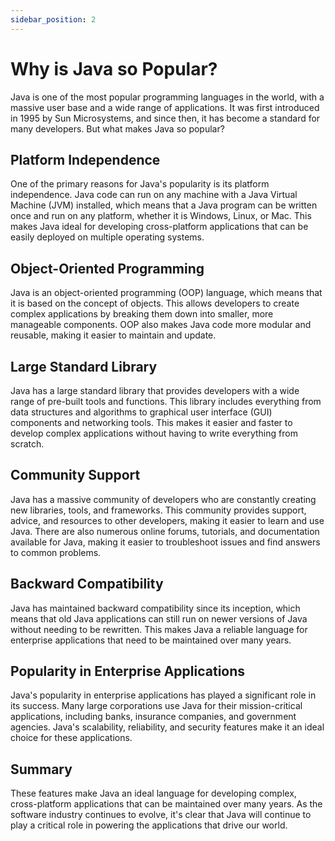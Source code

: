 ```yaml
---
sidebar_position: 2
---
```


# Why is Java so Popular?

Java is one of the most popular programming languages in the world, with a massive user base and a wide range of applications. It was first introduced in 1995 by Sun Microsystems, and since then, it has become a standard for many developers. But what makes Java so popular?

## Platform Independence

One of the primary reasons for Java's popularity is its platform independence. Java code can run on any machine with a Java Virtual Machine (JVM) installed, which means that a Java program can be written once and run on any platform, whether it is Windows, Linux, or Mac. This makes Java ideal for developing cross-platform applications that can be easily deployed on multiple operating systems.

## Object-Oriented Programming

Java is an object-oriented programming (OOP) language, which means that it is based on the concept of objects. This allows developers to create complex applications by breaking them down into smaller, more manageable components. OOP also makes Java code more modular and reusable, making it easier to maintain and update.

## Large Standard Library

Java has a large standard library that provides developers with a wide range of pre-built tools and functions. This library includes everything from data structures and algorithms to graphical user interface (GUI) components and networking tools. This makes it easier and faster to develop complex applications without having to write everything from scratch.

## Community Support

Java has a massive community of developers who are constantly creating new libraries, tools, and frameworks. This community provides support, advice, and resources to other developers, making it easier to learn and use Java. There are also numerous online forums, tutorials, and documentation available for Java, making it easier to troubleshoot issues and find answers to common problems.

## Backward Compatibility

Java has maintained backward compatibility since its inception, which means that old Java applications can still run on newer versions of Java without needing to be rewritten. This makes Java a reliable language for enterprise applications that need to be maintained over many years.

## Popularity in Enterprise Applications

Java's popularity in enterprise applications has played a significant role in its success. Many large corporations use Java for their mission-critical applications, including banks, insurance companies, and government agencies. Java's scalability, reliability, and security features make it an ideal choice for these applications.

## Summary

These features make Java an ideal language for developing complex, cross-platform applications that can be maintained over many years. As the software industry continues to evolve, it's clear that Java will continue to play a critical role in powering the applications that drive our world.

##
